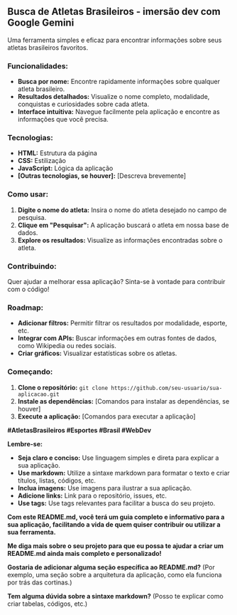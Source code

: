 ##  **Busca de Atletas Brasileiros - imersão dev com Google Gemini**

Uma ferramenta simples e eficaz para encontrar informações sobre seus atletas brasileiros favoritos.

### **Funcionalidades:**

* **Busca por nome:** Encontre rapidamente informações sobre qualquer atleta brasileiro.
* **Resultados detalhados:** Visualize o nome completo, modalidade, conquistas e curiosidades sobre cada atleta.
* **Interface intuitiva:** Navegue facilmente pela aplicação e encontre as informações que você precisa.

### **Tecnologias:**

* **HTML:** Estrutura da página
* **CSS:** Estilização
* **JavaScript:** Lógica da aplicação
* **[Outras tecnologias, se houver]:** [Descreva brevemente]

### **Como usar:**

1. **Digite o nome do atleta:** Insira o nome do atleta desejado no campo de pesquisa.
2. **Clique em "Pesquisar":** A aplicação buscará o atleta em nossa base de dados.
3. **Explore os resultados:** Visualize as informações encontradas sobre o atleta.

### **Contribuindo:**

Quer ajudar a melhorar essa aplicação? Sinta-se à vontade para contribuir com o código!

### **Roadmap:**

* **Adicionar filtros:** Permitir filtrar os resultados por modalidade, esporte, etc.
* **Integrar com APIs:** Buscar informações em outras fontes de dados, como Wikipedia ou redes sociais.
* **Criar gráficos:** Visualizar estatísticas sobre os atletas.

### **Começando:**

1. **Clone o repositório:** `git clone https://github.com/seu-usuario/sua-aplicacao.git`
2. **Instale as dependências:** [Comandos para instalar as dependências, se houver]
3. **Execute a aplicação:** [Comandos para executar a aplicação]

**#AtletasBrasileiros #Esportes #Brasil #WebDev**

**Lembre-se:**

* **Seja claro e conciso:** Use linguagem simples e direta para explicar a sua aplicação.
* **Use markdown:** Utilize a sintaxe markdown para formatar o texto e criar títulos, listas, códigos, etc.
* **Inclua imagens:** Use imagens para ilustrar a sua aplicação.
* **Adicione links:** Link para o repositório, issues, etc.
* **Use tags:** Use tags relevantes para facilitar a busca do seu projeto.

**Com este README.md, você terá um guia completo e informativo para a sua aplicação, facilitando a vida de quem quiser contribuir ou utilizar a sua ferramenta.**

**Me diga mais sobre o seu projeto para que eu possa te ajudar a criar um README.md ainda mais completo e personalizado!**

**Gostaria de adicionar alguma seção específica ao README.md?** (Por exemplo, uma seção sobre a arquitetura da aplicação, como ela funciona por trás das cortinas.)

**Tem alguma dúvida sobre a sintaxe markdown?** (Posso te explicar como criar tabelas, códigos, etc.)
